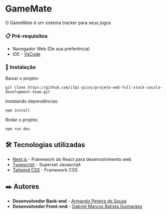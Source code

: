 # GameMate

O GameMate é um sistema tracker para seus jogos
### 📋 Pré-requisitos

 

 - Navegador Web (De sua preferência)
 - IDE -  [VsCode](https://code.visualstudio.com/docs)


### 🔧 Instalação

Baixar o projeto:

```
git clone https://github.com/ifpi-picos/projeto-web-full-stack-sacola-development-team.git
```

Instalando dependências:
```
npm install
```
Rodar o projeto:
```
npm run dev
```




## 🛠️ Tecnologias utilizadas



* [Next.js](https://nextjs.org/docs) - Framework do React para desenvolvimento web
* [Typescript](https://www.typescriptlang.org/docs/) - Superset Javascript
* [Tailwind CSS](https://tailwindcss.com/docs/installation) - Framework CSS
## ✒️ Autores


* **Desenvolvedor Back-end** - [Armando Pereira de Sousa](https://github.com/CondeArmand)
* **Desenvolvedor Front-end** - [Gabriel Marcos Batista Guimarães](https://github.com/Gabriell1507)
